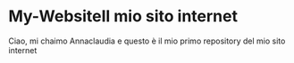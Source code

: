 # My-WebsiteIl mio sito internet
Ciao, mi chaimo Annaclaudia e questo è il mio primo repository del mio sito internet